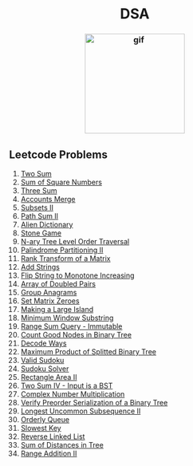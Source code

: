 <h1 align="center">DSA</h1>
<h3 align="center">
  <img src="https://d6f6d0kpz0gyr.cloudfront.net/uploads/images-archive/Blog/Gifs/coding.gif?mtime=20200914144127&focal=none" alt="gif" height="200px" width="200px"/>
</h3>

## Leetcode Problems

1. [Two Sum](https://github.com/sujink1999/DSA/blob/master/Problems%20and%20Solutions/two-sum.py)
2. [Sum of Square Numbers](https://github.com/sujink1999/DSA/blob/master/Problems%20and%20Solutions/sum-of-square-numbers.py)
3. [Three Sum](https://github.com/sujink1999/DSA/blob/master/Problems%20and%20Solutions/three-sum.py)
4. [Accounts Merge](https://github.com/sujink1999/DSA/blob/master/Problems%20and%20Solutions/accounts-merge.py)
5. [Subsets II](https://github.com/sujink1999/DSA/blob/master/Problems%20and%20Solutions/subsets-2.py)
6. [Path Sum II](https://github.com/sujink1999/DSA/blob/master/Problems%20and%20Solutions/path-sum-2.py)
7. [Alien Dictionary](https://github.com/sujink1999/DSA/blob/master/Problems%20and%20Solutions/alien-dictionary.py)
8. [Stone Game](https://github.com/sujink1999/DSA/blob/master/Problems%20and%20Solutions/stone-game.py)
9. [N-ary Tree Level Order Traversal](https://github.com/sujink1999/DSA/blob/master/Problems%20and%20Solutions/n-ary-tree-level-order.py)
10. [Palindrome Partitioning II](https://github.com/sujink1999/DSA/blob/master/Problems%20and%20Solutions/palindrome-partitioning-2.py)
11. [Rank Transform of a Matrix](https://github.com/sujink1999/DSA/blob/master/Problems%20and%20Solutions/matrix-rank-transform.py)
12. [Add Strings](https://github.com/sujink1999/DSA/blob/master/Problems%20and%20Solutions/add-strings.py)
13. [Flip String to Monotone Increasing](https://github.com/sujink1999/DSA/blob/master/Problems%20and%20Solutions/flip-string-to-monotone-increasing.py)
14. [Array of Doubled Pairs](https://github.com/sujink1999/DSA/blob/master/Problems%20and%20Solutions/array-of-doubled-pairs.py)
15. [Group Anagrams](https://github.com/sujink1999/DSA/blob/master/Problems%20and%20Solutions/group-anagrams.py)
16. [Set Matrix Zeroes](https://github.com/sujink1999/DSA/blob/master/Problems%20and%20Solutions/set-matrix-zeroes.py)
17. [Making a Large Island](https://github.com/sujink1999/DSA/blob/master/Problems%20and%20Solutions/making-a-large-island.py)
18. [Minimum Window Substring](https://github.com/sujink1999/DSA/blob/master/Problems%20and%20Solutions/minimum-window-substring.py)
19. [Range Sum Query - Immutable](https://github.com/sujink1999/DSA/blob/master/Problems%20and%20Solutions/range-sum-query-immutable.py)
20. [Count Good Nodes in Binary Tree](https://github.com/sujink1999/DSA/blob/master/Problems%20and%20Solutions/count-good-nodes-in-binary-tree.py)
21. [Decode Ways](https://github.com/sujink1999/DSA/blob/master/Problems%20and%20Solutions/decode-ways.py)
22. [Maximum Product of Splitted Binary Tree](https://github.com/sujink1999/DSA/blob/master/Problems%20and%20Solutions/maximum-product-splitted-binary-tree.py)
23. [Valid Sudoku](https://github.com/sujink1999/DSA/blob/master/Problems%20and%20Solutions/valid-sudoku.py)
24. [Sudoku Solver](https://github.com/sujink1999/DSA/blob/master/Problems%20and%20Solutions/sudoku-solver.py)
25. [Rectangle Area II](https://github.com/sujink1999/DSA/blob/master/Problems%20and%20Solutions/rectangle-area-ii.py)
26. [Two Sum IV - Input is a BST](https://github.com/sujink1999/DSA/blob/master/Problems%20and%20Solutions/two-sum-iv.py)
27. [Complex Number Multiplication](https://github.com/sujink1999/DSA/blob/master/Problems%20and%20Solutions/complex-number-multiplication.py)
28. [Verify Preorder Serialization of a Binary Tree](https://github.com/sujink1999/DSA/blob/master/Problems%20and%20Solutions/verify-preorder-serialization-bt.py)
29. [Longest Uncommon Subsequence II](https://github.com/sujink1999/DSA/blob/master/Problems%20and%20Solutions/longest-uncommon-subsequence-ii.py)
30. [Orderly Queue](https://github.com/sujink1999/DSA/blob/master/Problems%20and%20Solutions/orderly-queue.py)
31. [Slowest Key](https://github.com/sujink1999/DSA/blob/master/Problems%20and%20Solutions/slowest-key.py)
32. [Reverse Linked List](https://github.com/sujink1999/DSA/blob/master/Problems%20and%20Solutions/reverse-linked-list.py)
33. [Sum of Distances in Tree](https://github.com/sujink1999/DSA/blob/master/Problems%20and%20Solutions/sum-of-distances-tree.py)
34. [Range Addition II](https://github.com/sujink1999/DSA/blob/master/Problems%20and%20Solutions/range-addition-ii.py)
